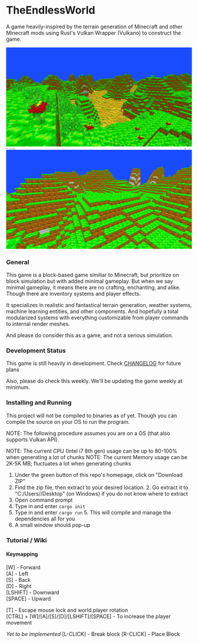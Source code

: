 # TheEndlessWorld
A game heavily-inspired by the terrain generation of Minecraft and other Minecraft
mods using Rust's Vulkan Wrapper (Vulkano) to construct the game.

![Matrixagon Terrain Gen View](./doc/Matrixagon003.png)
![Matrixagon Terrain Gen View](./doc/Matrixagon002.png)

### General
This game is a block-based game similiar to Minecraft, but prioritize on block 
simulation but with added minimal gameplay. But when we say minimal gameplay, it 
means there are no crafting, enchanting, and alike. Though there are inventory
systems and player effects.

It specializes in realistic and fantastical terrain generation, weather systems,
machine learning entities, and other components. And hopefully a total modularized
systems with everything customizable from player commands to internal render meshes.

And please do consider this as a game, and not a serious simulation.

### Development Status
This game is still heavily in development. Check [CHANGELOG](CHANGELOG.md) for future plans

Also, please do check this weekly. We'll be updating the game weekly at minimum.

### Installing and Running
This project will not be compiled to binaries as of yet. Though you can compile
the source on your OS to run the program.

NOTE: The following procedure assumes you are on a OS (that also supports Vulkan API).

NOTE: The current CPU (Intel i7 8th gen) usage can be up to 80-100% when generating a lot of chunks
NOTE: The current Memory usage can be 2K-5K MB; fluctuates a lot when generating chunks

1. Under the green button of this repo's homepage, click on "Download ZIP"
2. Find the zip file, then extract to your desired location.
    2. Go extract it to "C:/Users/<USERNAME>/Desktop" (on Windows) if you do not know where to extract
3. Open command prompt
4. Type in and enter `cargo init`
5. Type in and enter `cargo run`
    5. This will compile and manage the dependencies all for you
6. A small window should pop-up

### Tutorial / Wiki
#### Keymapping
[W] - Forward  
[A] - Left  
[S] - Back  
[D] - Right  
[LSHIFT] - Downward  
[SPACE] - Upward  

[T] - Escape mouse lock and world.player rotation  
[CTRL] + [W]/[A]/[S]/[D]/[LSHIFT]/[SPACE] - To increase the player movement

*Yet to be implemented*
[L-CLICK] - Break block
[R-CLICK] - Place Block
